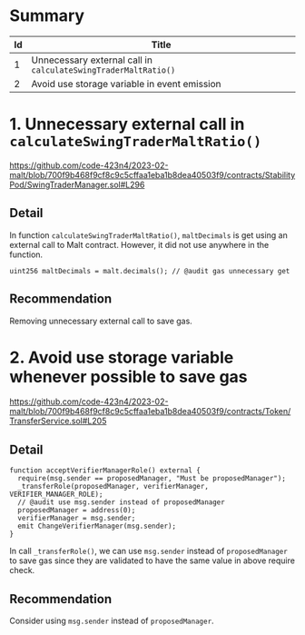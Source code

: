 # Summary

| Id | Title |
| -- | ----- |
| 1 | Unnecessary external call in `calculateSwingTraderMaltRatio()` |
| 2 | Avoid use storage variable in event emission |

# 1. Unnecessary external call in `calculateSwingTraderMaltRatio()`

https://github.com/code-423n4/2023-02-malt/blob/700f9b468f9cf8c9c5cffaa1eba1b8dea40503f9/contracts/StabilityPod/SwingTraderManager.sol#L296

## Detail
In function `calculateSwingTraderMaltRatio()`, `maltDecimals` is get using an external call to Malt contract. However, it did not use anywhere in the function.
```solidity
uint256 maltDecimals = malt.decimals(); // @audit gas unnecessary get
```

## Recommendation
Removing unnecessary external call to save gas.


# 2. Avoid use storage variable whenever possible to save gas

https://github.com/code-423n4/2023-02-malt/blob/700f9b468f9cf8c9c5cffaa1eba1b8dea40503f9/contracts/Token/TransferService.sol#L205

## Detail
```solidity
function acceptVerifierManagerRole() external {
  require(msg.sender == proposedManager, "Must be proposedManager");
  _transferRole(proposedManager, verifierManager, VERIFIER_MANAGER_ROLE); 
  // @audit use msg.sender instead of proposedManager
  proposedManager = address(0);
  verifierManager = msg.sender;
  emit ChangeVerifierManager(msg.sender);
}
```

In call `_transferRole()`, we can use `msg.sender` instead of `proposedManager` to save gas since they are validated to have the same value in above require check.

## Recommendation
Consider using `msg.sender` instead of `proposedManager`.
